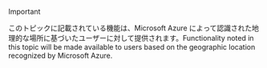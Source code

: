 > [!IMPORTANT]
> <span data-ttu-id="71a24-101">このトピックに記載されている機能は、Microsoft Azure によって認識された地理的な場所に基づいたユーザーに対して提供されます。</span><span class="sxs-lookup"><span data-stu-id="71a24-101">Functionality noted in this topic will be made available to users based on the geographic location recognized by Microsoft Azure.</span></span> 
